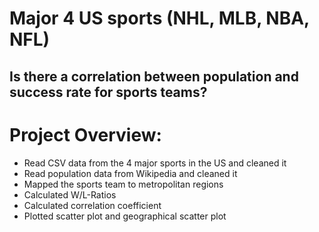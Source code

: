 # Major 4 US sports (NHL, MLB, NBA, NFL)
## Is there a correlation between population and success rate for sports teams?

# Project Overview:
* Read CSV data from the 4 major sports in the US and cleaned it
* Read population data from Wikipedia and cleaned it
* Mapped the sports team to metropolitan regions
* Calculated W/L-Ratios
* Calculated correlation coefficient
* Plotted scatter plot and geographical scatter plot
